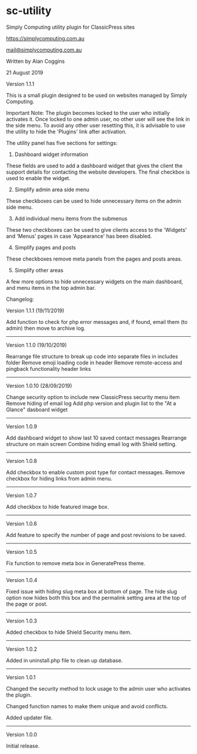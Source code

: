 # sc-utility
Simply Computing utility plugin for ClassicPress sites

https://simplycomputing.com.au

mail@simplycomputing.com.au

Written by Alan Coggins

21 August 2019

Version 1.1.1


This is a small plugin designed to be used on websites managed by Simply Computing.

Important Note: The plugin becomes locked to the user who initially activates it. Once locked to one admin user, no other user will see the link in the side menu. To avoid any other user resetting this, it is advisable to use the utility to hide the 'Plugins' link after activation.

The utility panel has five sections for settings:

1. Dashboard widget information

These fields are used to add a dashboard widget that gives the client the support details for contacting the website developers. The final checkbox is used to enable the widget.

2. Simplify admin area side menu

These checkboxes can be used to hide unnecessary items on the admin side menu. 

3. Add individual menu items from the submenus

These two checkboxes can be used to give clients access to the 'Widgets' and 'Menus' pages in case 'Appearance' has been disabled.

4. Simplify pages and posts

These checkboxes remove meta panels from the pages and posts areas.

5. Simplify other areas

A few more options to hide unnecessary widgets on the main dashboard, and menu items in the top admin bar.


Changelog:

Version 1.1.1 (19/11/2019)

Add function to check for php error messages and, if found, email them (to admin) then move to archive log. 

------------

Version 1.1.0 (19/10/2019)

Rearrange file structure to break up code into separate files in includes folder
Remove emoji loading code in header
Remove remote-access and pingback functionality header links

------------

Version 1.0.10 (28/09/2019)

Change security option to include new ClassicPress security menu item
Remove hiding of email log
Add php version and plugin list to the "At a Glance" dasboard widget

------------

Version 1.0.9

Add dashboard widget to show last 10 saved contact messages
Rearrange structure on main screen
Combine hiding email log with Shield setting.

------------

Version 1.0.8

Add checkbox to enable custom post type for contact messages.
Remove checkbox for hiding links from admin menu.

------------

Version 1.0.7

Add checkbox to hide featured image box.

------------

Version 1.0.6

Add feature to specify the number of page and post revisions to be saved.

------------

Version 1.0.5

Fix function to remove meta box in GeneratePress theme.

------------

Version 1.0.4

Fixed issue with hiding slug meta box at bottom of page. The hide slug option now hides both this box and the permalink setting area at the top of the page or post.

------------

Version 1.0.3

Added checkbox to hide Shield Security menu item.

------------

Version 1.0.2

Added in uninstall.php file to clean up database.

------------

Version 1.0.1 

Changed the security method to lock usage to the admin user who activates the plugin.

Changed function names to make them unique and avoid conflicts.

Added updater file.

------------

Version 1.0.0 

Initial release.
